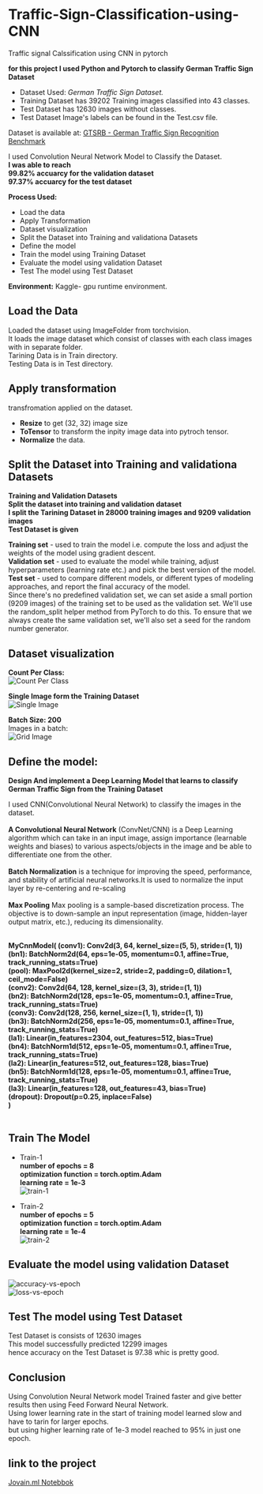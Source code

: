 # Traffic-Sign-Classification-using-CNN
Traffic signal Calssification using CNN in pytorch

**for this project I used Python and Pytorch to classify German Traffic Sign Dataset**
* Dataset Used: *German Traffic Sign Dataset.*
* Training Dataset has 39202 Training images classified into 43 classes.
* Test Dataset has 12630 images without classes.
* Test Dataset Image's labels can be found in the Test.csv file.

Dataset is available at: [GTSRB - German Traffic Sign Recognition Benchmark](https://www.kaggle.com/meowmeowmeowmeowmeow/gtsrb-german-traffic-sign)

I used Convolution Neural Network Model to Classify the Dataset.<br>
**I was able to reach**<br>
**99.82% accuarcy for the validation dataset**<br>
**97.37% accuarcy for the test dataset**<br>

**Process Used:**
* Load the data
* Apply Transformation
* Dataset visualization
* Split the Dataset into Training and validationa Datasets
* Define the model
* Train the model using Training Dataset
* Evaluate the model using validation Dataset 
* Test The model using Test Dataset

**Environment:**
Kaggle- gpu runtime environment. 

## Load the Data
Loaded the dataset using ImageFolder from torchvision.<br>
It loads the image dataset which consist of classes with each class images with in separate folder.<br>
Tarining Data is in Train directory.<br>
Testing Data is in Test directory.<br>


## Apply transformation
transfromation applied on the dataset.<br>

* **Resize** to get (32, 32) image size<br>
* **ToTensor** to transform the inpity image data into pytroch tensor.<br>
* **Normalize** the data.<br>


## Split the Dataset into Training and validationa Datasets

**Training and Validation Datasets**<br>
**Split the dataset into training and validation dataset**<br>
**I split the Tarining Dataset in 28000 training images and 9209 validation images**<br>
**Test Dataset is given**<br>

**Training set** - used to train the model i.e. compute the loss and adjust the weights of the model using gradient descent.<br>
**Validation set** - used to evaluate the model while training, adjust hyperparameters (learning rate etc.) and pick the best version of the model.<br>
**Test set** - used to compare different models, or different types of modeling approaches, and report the final accuracy of the model.<br>
Since there's no predefined validation set, we can set aside a small portion (9209 images) of the training set to be used as the validation set. We'll use the random_split helper method from PyTorch to do this. To ensure that we always create the same validation set, we'll also set a seed for the random number generator.<br>


## Dataset visualization
**Count Per Class:**<br>
![Count Per Class](https://raw.githubusercontent.com/shahzaibahmad3/Traffic-Sign-Classification-using-CNN/master/countperclass.PNG)

**Single Image form the Training Dataset**<br>
![Single Image](https://raw.githubusercontent.com/shahzaibahmad3/Traffic-Sign-Classification-using-CNN/master/singleimage.PNG)

**Batch Size: 200**<br>
Images in a batch:<br>
![Grid Image](https://raw.githubusercontent.com/shahzaibahmad3/Traffic-Sign-Classification-using-CNN/master/gridimage.PNG)


## Define the model:

**Design And implement a Deep Learning Model that learns to classify German Traffic Sign from the Training Dataset**<br>

I used CNN(Convolutional Neural Network) to classify the images in the dataset.<br><br>
**A Convolutional Neural Network** (ConvNet/CNN) is a Deep Learning algorithm which can take in an input image, assign importance (learnable weights and biases) to various aspects/objects in the image and be able to differentiate one from the other.<br><br>
**Batch Normalization** is a technique for improving the speed, performance, and stability of artificial neural networks.It is used to normalize the input layer by re-centering and re-scaling<br><br>
**Max Pooling** Max pooling is a sample-based discretization process. The objective is to down-sample an input representation (image, hidden-layer output matrix, etc.), reducing its dimensionality.<br><br>

**MyCnnModel(
  (conv1): Conv2d(3, 64, kernel_size=(5, 5), stride=(1, 1))<br>
  (bn1): BatchNorm2d(64, eps=1e-05, momentum=0.1, affine=True, track_running_stats=True)<br>
  (pool): MaxPool2d(kernel_size=2, stride=2, padding=0, dilation=1, ceil_mode=False)<br>
  (conv2): Conv2d(64, 128, kernel_size=(3, 3), stride=(1, 1))<br>
  (bn2): BatchNorm2d(128, eps=1e-05, momentum=0.1, affine=True, track_running_stats=True)<br>
  (conv3): Conv2d(128, 256, kernel_size=(1, 1), stride=(1, 1))<br>
  (bn3): BatchNorm2d(256, eps=1e-05, momentum=0.1, affine=True, track_running_stats=True)<br>
  (la1): Linear(in_features=2304, out_features=512, bias=True)<br>
  (bn4): BatchNorm1d(512, eps=1e-05, momentum=0.1, affine=True, track_running_stats=True)<br>
  (la2): Linear(in_features=512, out_features=128, bias=True)<br>
  (bn5): BatchNorm1d(128, eps=1e-05, momentum=0.1, affine=True, track_running_stats=True)<br>
  (la3): Linear(in_features=128, out_features=43, bias=True)<br>
  (dropout): Dropout(p=0.25, inplace=False)<br>
)**<br>
<br>

## Train The Model
* Train-1<br>
**number of epochs = 8<br>
optimization function = torch.optim.Adam<br>
learning rate = 1e-3<br>**
![train-1](https://raw.githubusercontent.com/shahzaibahmad3/Traffic-Sign-Classification-using-CNN/master/train1.PNG)


* Train-2<br>
**number of epochs = 5<br>
optimization function = torch.optim.Adam<br>
learning rate = 1e-4<br>**
![train-2](https://raw.githubusercontent.com/shahzaibahmad3/Traffic-Sign-Classification-using-CNN/master/train2.PNG)


## Evaluate the model using validation Dataset 
![accuracy-vs-epoch](https://raw.githubusercontent.com/shahzaibahmad3/Traffic-Sign-Classification-using-CNN/master/accvsepoch.PNG)
<br>
![loss-vs-epoch](https://raw.githubusercontent.com/shahzaibahmad3/Traffic-Sign-Classification-using-CNN/master/lossvsapoch.PNG)


## Test The model using Test Dataset
Test Dataset is consists of 12630 images<br>
This model successfully predicted 12299 images<br>
hence accuracy on the Test Dataset is 97.38 whic is pretty good.

## Conclusion
Using Convolution Neural Network model Trained faster and give better results then using Feed Forward Neural Network.<br>
Using lower learning rate in the start of training model learned slow and have to tarin for larger epochs.<br>
but using higher learning rate of 1e-3 model reached to 95% in just one epoch.<br>

## link to the project
[Jovain.ml Notebbok](https://jovian.ml/shazaibahmad3/traffic-sign-classification)

